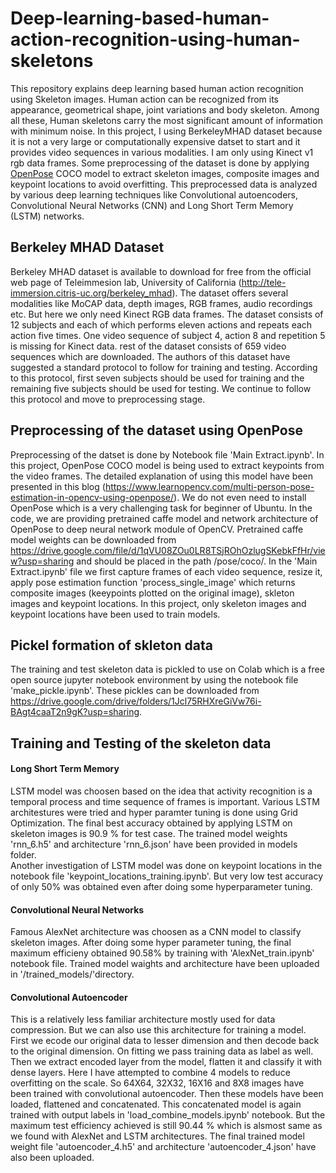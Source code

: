 # Deep-learning-based-human-action-recognition-using-human-skeletons
This repository explains deep learning based human action recognition using Skeleton images. Human action can be recognized from its appearance, geometrical shape, joint variations and body skeleton. Among all these, Human skeletons carry the most significant amount of information with minimum noise. In this project, I using BerkeleyMHAD dataset because it is not a very large or computationally expensive datset to start and it provides video sequences in various modalities. I am only using Kinect v1 rgb data frames. Some preprocessing of the dataset is done by applying [OpenPose](https://github.com/CMU-Perceptual-Computing-Lab/openpose) COCO model to extract skeleton images, composite images and keypoint locations to avoid overfitting. This preprocessed data is analyzed by various deep learning techniques like Convolutional autoencoders, Convolutional Neural Networks (CNN) and Long Short Term Memory (LSTM) networks.

## Berkeley MHAD Dataset
Berkeley MHAD dataset is available to download for free from the official web page of Teleimmesion lab, University of California (http://tele-immersion.citris-uc.org/berkeley_mhad). The dataset offers several modalities like MoCAP data, depth images, RGB frames, audio recordings etc. But here we only need Kinect RGB data frames. The dataset consists of 12 subjects and each of which performs eleven actions and repeats each action five times. One video sequence of subject 4, action 8 and repetition 5 is missing for Kinect data. rest of the dataset consists of 659 video sequences which are downloaded. The authors of this dataset have suggested a standard protocol to follow for training and testing. According to this protocol, first seven subjects should be used for training and the remaining five subjects should be used for testing. We continue to follow this protocol and move to preprocessing stage.

## Preprocessing of the dataset using OpenPose
Preprocessing of the datset is done by Notebook file 'Main Extract.ipynb'. In this project, OpenPose COCO model is being used to extract keypoints from the video frames. The detailed explanation of using this model have been presented in this blog (https://www.learnopencv.com/multi-person-pose-estimation-in-opencv-using-openpose/). We do not even need to install OpenPose which is a very challenging task for beginner of Ubuntu. In the code, we are providing pretrained caffe model and network architecture of OpenPose to deep neural network module of OpenCV. Pretrained caffe model weights can be downloaded from https://drive.google.com/file/d/1qVU08ZOu0LR8TSjROhOzlugSKebkFfHr/view?usp=sharing and should be placed in the path /pose/coco/. In the 'Main Extract.ipynb' file we first capture frames of each video sequence, resize it, apply pose estimation function 'process_single_image' which returns composite images (keeypoints plotted on the original image), skleton images and keypoint locations. In this project, only skeleton images and keypoint locations have been used to train models.

## Pickel formation of skleton data
The training and test skeleton data is pickled to use on Colab which is a free open source jupyter notebook environment by using the notebook file 'make_pickle.ipynb'. These pickles can be downloaded from https://drive.google.com/drive/folders/1Jcl75RHXreGiVw76i-BAgt4caaT2n9gK?usp=sharing.

## Training and Testing of the skeleton data
#### Long Short Term Memory
LSTM model was choosen based on the idea that activity recognition is a temporal process and time sequence of frames is important. Various LSTM architestures were tried and hyper paramter tuning is done using Grid Optimization. The final best accuracy obtained by applying LSTM on skeleton images is 90.9 % for test case. The trained model weights 'rnn_6.h5' and architecture 'rnn_6.json' have been provided in models folder. <br/>
Another investigation of LSTM model was done on keypoint locations in the notebook file 'keypoint_locations_training.ipynb'. But very low test accuracy of only 50% was obtained even after doing some hyperparameter tuning.

#### Convolutional Neural Networks
Famous AlexNet architecture was choosen as a CNN model to classify skeleton images. After doing some hyper parameter tuning, the final maximum efficieny obtained 90.58% by training with 'AlexNet_train.ipynb' notebook file. Trained model waights and architecture have been uploaded in '/trained_models/'directory. 

#### Convolutional Autoencoder
This is a relatively less familiar architecture mostly used for data compression. But we can also use this architecture for training a model. First we ecode our original data to lesser dimension and then decode back to the original dimension. On fitting we pass training data as label as well. Then we extract encoded layer from the model, flatten it and classify it with dense layers. Here I have attempted to combine 4 models to reduce overfitting on the scale. So 64X64, 32X32, 16X16 and 8X8 images have been trained with convolutional autoencoder. Then these models have been loaded, flattened and concatenated. This concatenated model is again trained with output labels in 'load_combine_models.ipynb' notebook. But the maximum test efficiency achieved is still 90.44 % which is alsmost same as we found with AlexNet and LSTM architectures. The final trained model weight file 'autoencoder_4.h5' and architecture 'autoencoder_4.json' have also been uploaded.
